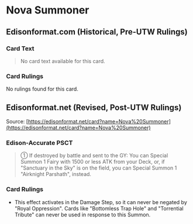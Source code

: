 # Nova Summoner

## Edisonformat.com (Historical, Pre-UTW Rulings)

### Card Text

> No card text available for this card.

### Card Rulings

No rulings found for this card.

## Edisonformat.net (Revised, Post-UTW Rulings)

Source: [https://edisonformat.net/card?name=Nova%20Summoner](https://edisonformat.net/card?name=Nova%20Summoner)

### Edison-Accurate PSCT

> ① If destroyed by battle and sent to the GY:
> You can Special Summon 1 Fairy with 1500 or less ATK from your Deck,
> or, if "Sanctuary in the Sky" is on the field, you can Special Summon 1 "Airknight Parshath", instead.

### Card Rulings

*   This effect activates in the Damage Step, so it can never be negated by "Royal Oppression".
Cards like "Bottomless Trap Hole" and "Torrential Tribute" can never be used in response to this Summon.
            